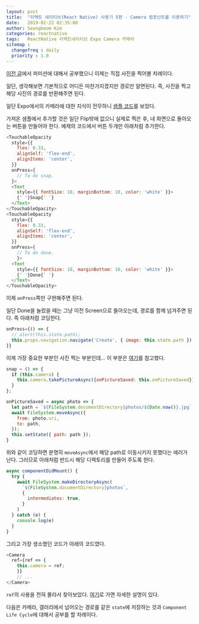 ```yaml
---
layout: post
title:  "리액트 네이티브(React Native) 사용기 5편 - Camera 컴포넌트를 이용하기"
date:   2019-02-22 02:35:00
author: Seungbeom Kim
categories: reactnative
tags:	ReactNative 리액트네이티브 Expo Camera 카메라
sitemap :
  changefreq : daily
  priority : 1.0
---
```


[이전 글](https://myksb1223.github.io/reactnative/2019/02/21/React-Native-04.html)에서 퍼미션에 대해서 공부했으니 이제는 직접 사진을 찍어볼 차례이다.

일단, 생각해보면 기본적으로 어디든 마찬가지겠지만 경로만 알면된다. 즉, 사진을 찍고 해당 사진의 경로를 반환해주면 된다.

일단 Expo에서의 카메라에 대한 지식이 전무하니 [샘플 코드](https://docs.expo.io/versions/latest/sdk/camera/)를 보았다.

가져온 샘플에서 추가할 것은 일단 Flip밖에 없으니 실제로 찍은 후, 내 화면으로 돌아오는 버튼을 만들어야 한다. 예제의 코드에서 버튼 두개만 아래처럼 추가한다.

```Javascript
<TouchableOpacity
  style={{
    flex: 0.33,
    alignSelf: 'flex-end',
    alignItems: 'center',
  }}
  onPress={
    // To do snap.
  }>
  <Text
    style={{ fontSize: 18, marginBottom: 10, color: 'white' }}>
    {' '}Snap{' '}
  </Text>
</TouchableOpacity>
<TouchableOpacity
  style={{
    flex: 0.33,
    alignSelf: 'flex-end',
    alignItems: 'center',
  }}
  onPress={
    // To do done.
    }>
  <Text
    style={{ fontSize: 18, marginBottom: 10, color: 'white' }}>
    {' '}Done{' '}
  </Text>
</TouchableOpacity>
```

이제 `onPress`쪽만 구현해주면 된다.

일단 Done을 눌렀을 때는 그냥 이전 Screen으로 돌아오는데, 경로를 함께 넘겨주면 된다. 즉 아래처럼 코딩한다.

```Javascript
onPress={() => {
  // alert(this.state.path);
  this.props.navigation.navigate('Create', { image: this.state.path })
}}
```

이제 가장 중요한 부분인 사진 찍는 부분인데... 이 부분은 [여기](https://github.com/expo/camerja)를 참고했다.

```Javascript
snap = () => {
  if (this.camera) {
    this.camera.takePictureAsync({onPictureSaved: this.onPictureSaved});
  }
};

onPictureSaved = async photo => {
  let path = `${FileSystem.documentDirectory}photos/${Date.now()}.jpg`;
  await FileSystem.moveAsync({
    from: photo.uri,
    to: path,
  });
  this.setState({ path: path });
}
```

위와 같이 코딩하면 분명히 `moveAsync`에서 해당 path로 이동시키지 못했다는 에러가 난다. 그러므로 아래처럼 반드시 해당 디렉토리를 만들어 주도록 한다.

```Javascript
async componentDidMount() {
  try {
    await FileSystem.makeDirectoryAsync(
      `${FileSystem.documentDirectory}photos`,
      {
        intermediates: true,
      }
    )
  } catch (e) {
    console.log(e)
  }
}
```

그리고 가장 생소했던 코드가 아래의 코드였다.

```Javascript
<Camera
  ref={ref => {
    this.camera = ref;
    }}
    // ...
</Camera>
```

`ref`의 사용을 전혀 몰라서 찾아보았다. [여기](https://velopert.com/1148)로 가면 자세한 설명이 있다.

다음은 카메라, 갤러리에서 넘어오는 경로를 같은 `state`에 저장하는 것과 `Component Life Cycle`에 대해서 공부를 할 차례이다.
